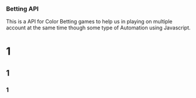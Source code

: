 ### Betting API
This is a API for Color Betting games to help us in playing on multiple account at the same time though some type of Automation using Javascript.

# 1
## 1
### 1